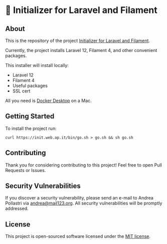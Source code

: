 # 🚀 Initializer for Laravel and Filament

## About

This is the repository of the project [Initializer for Laravel and Filament](https://init.web.ap.it).

Currently, the project installs Laravel 12, Filament 4, and other convenient packages.

This installer will install locally:

- Laravel 12
- Filament 4
- Useful packages
- SSL cert

All you need is [Docker Desktop](https://www.docker.com/products/docker-desktop) on a Mac.

## Getting Started

To install the project run:

```
curl https://init.web.ap.it/bin/go.sh > go.sh && sh go.sh
```

## Contributing

Thank you for considering contributing to this project! Feel free to open Pull Requests or Issues.

## Security Vulnerabilities

If you discover a security vulnerability, please send an e-mail to Andrea Pollastri via [andrea@mail123.org](mailto:andrea@mail123.org). All security vulnerabilities will be promptly addressed.

## License

This project is open-sourced software licensed under the [MIT license](https://opensource.org/licenses/MIT).
